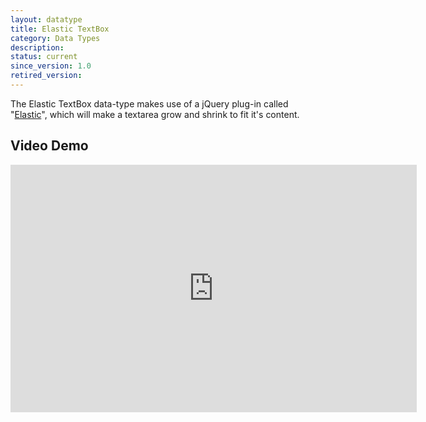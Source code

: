 ```yaml
---
layout: datatype
title: Elastic TextBox
category: Data Types
description:
status: current
since_version: 1.0
retired_version: 
---
```


The Elastic TextBox data-type makes use of a jQuery plug-in called "[Elastic](http://www.unwrongest.com/projects/elastic/)", which will make a textarea grow and shrink to fit it's content.

## Video Demo
<iframe src="http://www.screenr.com/embed/wbO" width="650" height="396" frameborder="0">&nbsp;</iframe>
